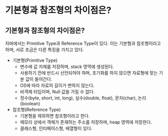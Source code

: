 # 기본형과 참조형의 차이점은?

## **기본형과 참조형의 차이점은?**

자바에서는 Primitive Type과 Reference Type이 있다. 이는 기본형과 참조형이라고 하며, 서로 조금은 다른 특징을 가지고 있다.

- 기본형(Primitive Type)
  - 변수에 값 자체를 저장하며, stack 영역에 생성된다.
  - 사용하기 전에 반드시 선언되어야 하며, 초기화를 하지 않으면 자료형에 맞는 기본 값이 들어간다.
  - OS에 따라 자료의 길이가 변하지 않는다.
  - 비객체 타입이며, Null 값을 가질 수 없다.
  - 정수(byte, short, int, long), 실수(double, float), 문자(char), 논리(boolean)
- 참조형(Reference Type)
  - 기본형을 제외하면 참조형이라고 한다.
  - 메모리 상에서 객체가 존재하는 주소를 저장하며, heap 영역에 저장한다.
  - 클래스형, 인터페이스형, 배열형이 있다.

